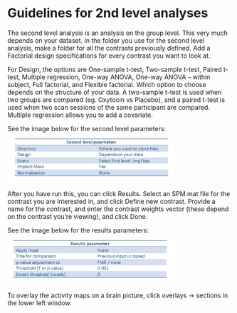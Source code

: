 # Guidelines for 2nd level analyses

The second level analysis is an analysis on the group level. This very much depends on your dataset. 
In the folder you use for the second level analysis, make a folder for all the contrasts previously defined. Add a Factorial design specifications for every contrast you want to look at.  

For Design, the options are One-sample t-test, Two-sample t-test, Paired t-test, Multiple regression, One-way ANOVA, One-way ANOVA – within subject, Full factorial, and Flexible factorial. Which option to choose depends on the structure of your data. A two-sample t-test is used when two groups are compared (eg. Oxytocin vs Placebo), and a paired t-test is used when two scan sessions of the same participant are compared. Multiple regression allows you to add a covariate. 

See the image below for the second level parameters:

![](images/second_level_parameters.jpg "Second level parameters")

After you have run this, you can click Results. Select an SPM.mat file for the contrast you are interested in, and click Define new contrast. Provide a name for the contrast, and enter the contrast weights vector (these depend on the contrast you’re viewing), and click Done. 

See the image below for the results parameters:

![](images/results_parameters.jpg "Results parameters")

To overlay the activity maps on a brain picture, click overlays -> sections in the lower left window.
